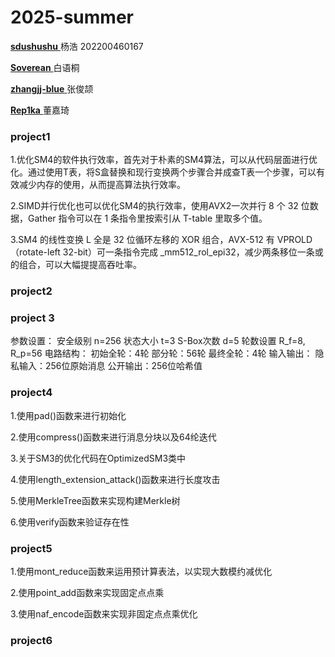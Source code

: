 # 2025-summer
[           **sdushushu**   ](https://github.com/sdushushu)   杨浩 202200460167

[           **Soverean**     ](https://github.com/Soverean)    白语桐

[          **zhangjj-blue**   ](https://github.com/zhangjj-blue)  张俊颉

[           **Rep1ka**            ](https://github.com/Rep1ka  )  董嘉琦

### **project1** 

1.优化SM4的软件执行效率，首先对于朴素的SM4算法，可以从代码层面进行优化。通过使用T表，将S盒替换和现行变换两个步骤合并成查T表一个步骤，可以有效减少内存的使用，从而提高算法执行效率。

2.SIMD并行优化也可以优化SM4的执行效率，使用AVX2一次并行 8 个 32 位数据，Gather 指令可以在 1 条指令里按索引从 T-table 里取多个值。

3.SM4 的线性变换 L 全是 32 位循环左移的 XOR 组合，AVX-512 有 VPROLD（rotate-left 32-bit）可一条指令完成 _mm512_rol_epi32，减少两条移位一条或的组合，可以大幅提提高吞吐率。

### **project2**



### **project** 3 

参数设置： 
安全级别 n=256 
状态大小 t=3 
S-Box次数 d=5 
轮数设置 R_f=8, R_p=56 
电路结构： 
初始全轮：4轮 
部分轮：56轮 
最终全轮：4轮 
输入输出： 
隐私输入：256位原始消息 
公开输出：256位哈希值

### **project4** 

1.使用pad()函数来进行初始化

2.使用compress()函数来进行消息分块以及64纶迭代

3.关于SM3的优化代码在OptimizedSM3类中

4.使用length_extension_attack()函数来进行长度攻击

5.使用MerkleTree函数来实现构建Merkle树

6.使用verify函数来验证存在性

### **project5** 

1.使用mont_reduce函数来运用预计算表法，以实现大数模约减优化

2.使用point_add函数来实现固定点点乘

3.使用naf_encode函数来实现非固定点点乘优化

### **project6** 

### 
